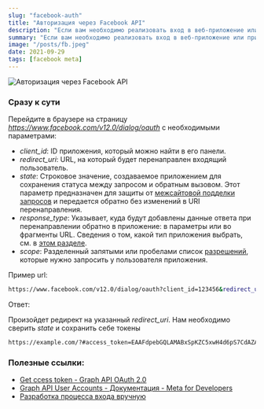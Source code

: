 ```yaml
---
slug: "facebook-auth"
title: "Авторизация через Facebook API"
description: "Если вам необходимо реализовать вход в веб-приложение или приложение для компьютера через браузер без использования наших SDK, можно создать для себя процесс входа с использованием перенаправлений в браузере."
summary: "Если вам необходимо реализовать вход в веб-приложение или приложение для компьютера через браузер без использования наших SDK, можно создать для себя процесс входа с использованием перенаправлений в браузере."
image: "/posts/fb.jpeg"
date: 2021-09-29
tags: [facebook meta]
---
```


![Авторизация через Facebook API](/posts/fb.jpeg "Авторизация через Facebook API")

### Сразу к сути
Перейдите в браузере на страницу _https://www.facebook.com/v12.0/dialog/oauth_ с необходимыми параметрами:

- _client_id_:  ID приложения, который можно найти в его панели.
- _redirect_uri_: URL, на который будет перенаправлен входящий пользователь.
- _state_: Строковое значение, создаваемое приложением для сохранения статуса между запросом и обратным вызовом. Этот параметр предназначен для защиты от [межсайтовой подделки запросов](https://en.wikipedia.org/wiki/Cross-site_request_forgery) и передается обратно без изменений в URI перенаправления.
- _response_type_: Указывает, куда будут добавлены данные ответа при перенаправлении обратно в приложение: в параметры или во фрагменты URL. Сведения о том, какой тип приложения выбрать, см. в [этом разделе](https://developers.facebook.com/docs/facebook-login/manually-build-a-login-flow/#confirm). 
- _scope_: Разделенный запятыми или пробелами список [разрешений](https://developers.facebook.com/docs/facebook-login/permissions/), которые нужно запросить у пользователя приложения.

Пример url:
```sh
https://www.facebook.com/v12.0/dialog/oauth?client_id=123456&redirect_uri=https://example.com/&scope=instagram_basic,instagram_content_publish,instagram_manage_insights,pages_show_list,pages_read_engagement&response_type=token&state=test_state
```

Ответ:

Произойдет редирект на указанный _redirect_uri_. Нам необходимо сверить _state_ и сохранить себе токены
```sh
https://example.com/?#access_token=EAAFdpebGQLAMABxSpKZC5xwH4d6pS7CdAZADASiW2ZBdbGYlsHAkTjh6mGpE66aEL6mZAPi6TaQcYcfu2lZBOyvDsy7WkcBM3U5J0uCuB7g0uG7ZBAd62rI4ZCZCuDct4CzVgcZA8tfrunm3pRXCbhHhlpf2Xa280umGw2UAwz3VZAAfpLOTC1u3UesRuuhLbQwdNvxO5Y8pvOBZCk0vIwPUnqg&data_access_expiration_time=1343274084&expires_in=7116&long_lived_token=EAAFcpebGQLABAGC0OdZBd28h6f4GDFXdsUGJsN3C7YdvfX2CmWXCGZAHQlZBAsSsZCcTURa8dSsg1LgtNHpwnSJMUHoZA3VV3DG5tj5ZBm2K8ZCSBNBJ2oK1M9QqJHxN08EGQ9WKPok4XjmJKxR7ZC3dnnCfsvkCcZC5WJXhJ3IoxjytWsoPw2iEO&state=test_state
```

### Полезные ссылки:
- [Get ccess token - Graph API OAuth 2.0](https://youtu.be/iN9Y7twSz7M)
- [Graph API User Accounts - Документация - Meta for Developers](https://developers.facebook.com/docs/graph-api/reference/user/accounts/)
- [Разработка процесса входа вручную](https://developers.facebook.com/docs/facebook-login/manually-build-a-login-flow/)